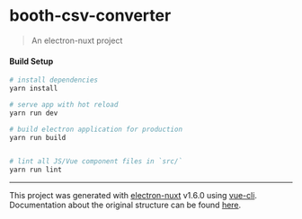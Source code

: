 # booth-csv-converter

> An electron-nuxt project

#### Build Setup

``` bash
# install dependencies
yarn install

# serve app with hot reload
yarn run dev

# build electron application for production
yarn run build


# lint all JS/Vue component files in `src/`
yarn run lint

```

---

This project was generated with [electron-nuxt](https://github.com/michalzaq12/electron-nuxt) v1.6.0 using [vue-cli](https://github.com/vuejs/vue-cli). Documentation about the original structure can be found [here](https://github.com/michalzaq12/electron-nuxt/blob/master/README.md).
